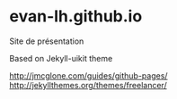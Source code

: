 # evan-lh.github.io
Site de présentation

Based on Jekyll-uikit theme

http://jmcglone.com/guides/github-pages/
http://jekyllthemes.org/themes/freelancer/